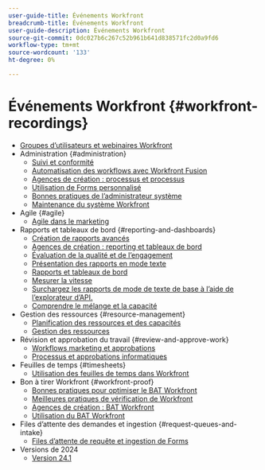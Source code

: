 ```yaml
---
user-guide-title: Événements Workfront
breadcrumb-title: Événements Workfront
user-guide-description: Événements Workfront
source-git-commit: 0dc027b6c267c52b961b641d838571fc2d0a9fd6
workflow-type: tm+mt
source-wordcount: '133'
ht-degree: 0%

---
```



# Événements Workfront {#workfront-recordings}

+ [Groupes d’utilisateurs et webinaires Workfront](overview.md)
+ Administration {#administration}
   + [Suivi et conformité](user-groups/audit-trails-and-compliance.md)
   + [Automatisation des workflows avec Workfront Fusion](user-groups/automating-workflows-with-workfront-fusion.md)
   + [Agences de création : processus et processus](user-groups/creative-agencies-workflows-and-process.md)
   + [Utilisation de Forms personnalisé](user-groups/leveraging-custom-forms.md)
   + [Bonnes pratiques de l’administrateur système](user-groups/system-admin-best-practices.md)
   + [Maintenance du système Workfront](user-groups/workfront-system-maintenance.md)
+ Agile {#agile}
   + [Agile dans le marketing](user-groups/agile-in-marketing.md)
+ Rapports et tableaux de bord {#reporting-and-dashboards}
   + [Création de rapports avancés](user-groups/advanced-reporting.md)
   + [Agences de création : reporting et tableaux de bord](user-groups/creative-agencies-reporting-and-dashboards.md)
   + [Évaluation de la qualité et de l’engagement](webinars/gauging-quality-and-engagement.md)
   + [Présentation des rapports en mode texte](webinars/introduction-to-text-mode-reporting.md)
   + [Rapports et tableaux de bord](user-groups/reporting-and-dashboards.md)
   + [Mesurer la vitesse](webinars/measuring-velocity.md)
   + [Surchargez les rapports de mode de texte de base à l’aide de l’explorateur d’API.](webinars/supercharge-basic-text-mode-reporting-using-the-api-explorer.md)
   + [Comprendre le mélange et la capacité](webinars/understanding-mix-and-capacity.md)
+ Gestion des ressources {#resource-management}
   + [Planification des ressources et des capacités](user-groups/resource-and-capacity-planning.md)
   + [Gestion des ressources](user-groups/resource-management.md)
+ Révision et approbation du travail {#review-and-approve-work}
   + [Workflows marketing et approbations](user-groups/marketing-workflows-and-approvals.md)
   + [Processus et approbations informatiques](user-groups/it-workflows-and-approvals.md)
+ Feuilles de temps {#timesheets}
   + [Utilisation des feuilles de temps dans Workfront](user-groups/utilizing-timesheets-in-workfront.md)
+ Bon à tirer Workfront {#workfront-proof}
   + [Bonnes pratiques pour optimiser le BAT Workfront](webinars/best-practices-to-maximize-workfront-proof.md)
   + [Meilleures pratiques de vérification de Workfront](webinars/follow-up-to-workfront-proof-best-practices.md)
   + [Agences de création : BAT Workfront](user-groups/creative-agencies-workfront-proof.md)
   + [Utilisation du BAT Workfront](user-groups/leveraging-workfront-proof.md)
+ Files d’attente des demandes et ingestion {#request-queues-and-intake}
   + [Files d’attente de requête et ingestion de Forms](user-groups/request-queues-and-intake-forms.md)
+ Versions de 2024
   + [Version 24.1](webinars/24-1-release-webinar.md)